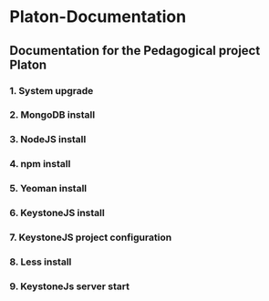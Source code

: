 # Platon-Documentation

## Documentation for the Pedagogical project Platon

### 1. System upgrade
### 2. MongoDB install
### 3. NodeJS install
### 4. npm install
### 5. Yeoman install
### 6. KeystoneJS install
### 7. KeystoneJS project configuration
### 8. Less install
### 9. KeystoneJs server start
